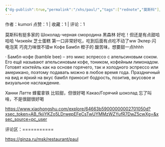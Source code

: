 ```yaml
---
{"dg-publish":true,"permalink":"/xhs/paul/","tags":["rednote","莫斯科"],"noteIcon":"","updated":"2025-03-17T22:20:16.011+08:00"}
---
```


作者：kumori
点赞：1   |   收藏：1   |   评论：1

莫斯科有挺多家的
Шоколад-черная смородина 黑森林 好吃！但还是有点甜哈哈哈
Чизкейк 芝士蛋糕 第一口非常好吃，吃到后面有点吃不动了ww
Эклер 闪电泡芙 巧克力味很不错w
Кофе Бамбл 橙子的 酸苦味，想要甜一点hhhh
	
· Бамбл-кофе (bamble bee) – это микс эспрессо с апельсиновым соком. Его ещё называют апельсиновым кофе, тоником, кофейным лимонадом. Готовят коктейль как на основе горячего, так и холодного эспрессо или американо, поэтому подавать можно в любое время года. Праздничный на вид и яркий на вкус бамбл приносит бодрость, позитив, вкусовое и визуальное наслаждение.
	
Ханни Латте 蜂蜜拿铁 比较甜，但很好喝
Какао/Горячий шоколад 忘了叫啥，不是很甜很好喝

https://www.xiaohongshu.com/explore/64663b59000000002701050d?xsec_token=AB_fkiiYKZo5LDrwepEFeCsTwUYMMzWZYufR7DwZ5cwXg=&xsec_source=pc_user

评论区：===========

https://ginza.ru/msk/restaurant/paul